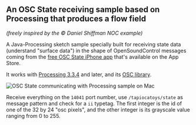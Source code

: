 ## An OSC State receiving sample based on Processing that produces a flow field 
_(freely inspired by the © Daniel Shiffman NOC example)_

A Java-Processing sketch sample specially built for receiving state data (understand "surface data") in the shape of OpenSoundControl messages coming from the [free OSC State iPhone app](https://itunes.apple.com/us/app/osc-state-tapioca-toys/id1456542260?mt=8) that's available on the App Store.

It works with [Processing 3.3.4](https://processing.org/download/ "download Processing") and later, and its [OSC library](http://www.sojamo.de/libraries/oscp5).

![OSC State communicating with Processing sample on Mac](https://tapioca.toys/assets/img/tapioca-toys-osc-processing-03.jpg?v=2 "OSC State communicating with Processing sample on Mac")

Receive everything on the `14041` port number, use `/tapiocatoys/state` as message pattern and check for a `ii` typetag. The first integer is the id of one of the 32 by 24 "osc pixels", and the other integer is its grayscale value ranging from 0 to 255.

